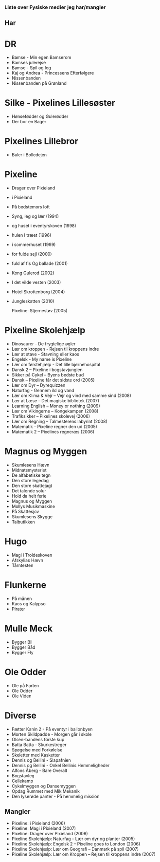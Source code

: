### Liste over Fysiske medier jeg har/mangler

## Har

# DR

* Bamse - Min egen Bamserom
* Bamses julerejse
* Bamse - Spil og leg
* Kaj og Andrea - Princessens Efterfølgere
* Nissenbanden
* Nissenbanden på Grønland

# Silke - Pixelines Lillesøster

* Hønsefødder og Gulerødder
* Der bor en Bager

# Pixelines Lillebror

* Buler i Bolledejen

# Pixeline

* Drager over Pixieland
* i Pixieland
* På bedstemors loft
* Syng, leg og lær (1994)
* og huset i eventyrskoven (1998)
* hulen I træet (1996)
* i sommerhuset (1999)
* for fulde sejl (2000)
* fuld af fis Og ballade (2001)
* Kong Gulerod (2002)
* I det vilde vesten (2003)
* Hotel Skrottenborg (2004)
* Jungleskatten (2010)

    Pixeline: Stjernestøv (2005)

# Pixeline Skolehjælp

* Dinosaurer - De frygtelige øgler
* Lær om kroppen - Rejsen til kroppens indre
* Lær at stave - Stavning eller kaos
* Engelsk - My name is Pixeline
* Lær om førstehjælp - Det lille bjørnehospital
* Dansk 2 – Pixeline i bogstavjunglen
* Sikker på Cykel – Byens bedste bud
* Dansk – Pixeline får det sidste ord (2005)
* Lær om Dyr – Dyrequizzen
* Naturfag - Gennem ild og vand
* Lær om Klima & Vejr – Vejr og vind med samme sind (2008)
* Lær at Læse – Det magiske bibliotek (2007)
* Learning English – Money or nothing (2009)
* Lær om Vikingerne – Kongekampen (2008)
* Trafiksikker – Pixelines skolevej (2006)
* Lær om Regning – Talmesterens labyrint (2008)
* Matematik – Pixeline regner den ud (2005)
* Matematik 2 – Pixelines regneræs (2006)

# Magnus og Myggen

* Skumlesens Hævn
* Midnatsmysteriet
* De alfabetiske tegn
* Den store legedag
* Den store skattejagt
* Det talende solur
* Hold da helt ferie
* Magnus og Myggen
* Mollys Musikmaskine
* På Skattesjov
* Skumlesens Skygge
* Talbutikken

# Hugo

* Magi i Troldeskoven
* Afskylias Hævn
* Tårntesten

# Flunkerne

* På månen
* Kaos og Kalypso
* Pirater

# Mulle Meck

* Bygger Bil
* Bygger Båd
* Bygger Fly

# Ole Odder

* Ole på Farten
* Ole Odder
* Ole Viden

# Diverse

* Fætter Kanin 2 - På eventyr i ballonbyen
* Morten Skildpadde - Morgen går i skole
* Olsen-bandens første kup
* Batta Batta - Skurkestreger
* Spøgelse med Forkølelse
* Skeletter med Kasketter
* Dennis og Bellini - Slapafnien
* Dennis og Bellini - Onkel Bellinis Hemmeligheder
* Alfons Åberg - Bare Overalt
* Bogstavleg
* Cellekamp
* Cykelmyggen og Dansemyggen
* Opdag Rummet med Mik Mekanik
* Den lyserøde panter - På hemmelig mission

## Mangler

* Pixeline: i Pixieland (2006)
* Pixeline: Magi i Pixieland (2007)
* Pixeline: Drager over Pixieland (2008)
* Pixeline Skolehjælp: Naturfag – Lær om dyr og planter (2005)
* Pixeline Skolehjælp: Engelsk 2 – Pixeline goes to London (2006)
* Pixeline Skolehjælp: Lær om Geografi – Danmark på spil (2007)
* Pixeline Skolehjælp: Lær om Kroppen – Rejsen til kroppens indre (2007)

